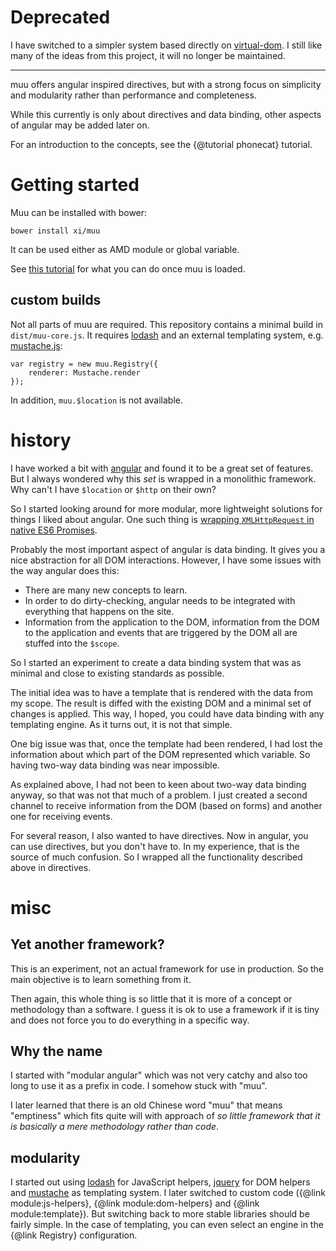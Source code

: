 # Deprecated

I have switched to a simpler system based directly on
[virtual-dom](https://github.com/Matt-Esch/virtual-dom). I still like many of
the ideas from this project, it will no longer be maintained.

---

muu offers angular inspired directives, but with a strong focus on simplicity
and modularity rather than performance and completeness.

While this currently is only about directives and data binding, other aspects
of angular may be added later on.

For an introduction to the concepts, see the {@tutorial phonecat} tutorial.

# Getting started

Muu can be installed with bower:

    bower install xi/muu

It can be used either as AMD module or global variable.

See [this
tutorial](https://github.com/xi/muu/blob/master/.doc/tutorials/phonecat.md) for
what you can do once muu is loaded.

## custom builds

Not all parts of muu are required. This repository contains a minimal build
in `dist/muu-core.js`. It requires [lodash](https://lodash.com) and an external
templating system, e.g. [mustache.js](https://github.com/janl/mustache.js):

    var registry = new muu.Registry({
        renderer: Mustache.render
    });

In addition, `muu.$location` is not available.

# history

I have worked a bit with [angular](https://angularjs.org/) and found it to be a
great set of features.  But I always wondered why this *set* is wrapped in a
monolithic framework. Why can't I have `$location` or `$http` on their own?

So I started looking around for more modular, more lightweight solutions for
things I liked about angular. One such thing is [wrapping `XMLHttpRequest` in
native ES6 Promises](https://github.com/wildlyinaccurate/promise-xhr).

Probably the most important aspect of angular is data binding. It gives you a
nice abstraction for all DOM interactions. However, I have some issues with the
way angular does this:

-   There are many new concepts to learn.
-   In order to do dirty-checking, angular needs to be integrated with
    everything that happens on the site.
-   Information from the application to the DOM, information from the DOM to
    the application and events that are triggered by the DOM all are stuffed
    into the `$scope`.

So I started an experiment to create a data binding system that was as minimal
and close to existing standards as possible.

The initial idea was to have a template that is rendered with the data from my
scope. The result is diffed with the existing DOM and a minimal set of changes
is applied. This way, I hoped, you could have data binding with any templating
engine. As it turns out, it is not that simple.

One big issue was that, once the template had been rendered, I had lost the
information about which part of the DOM represented which variable. So having
two-way data binding was near impossible.

As explained above, I had not been to keen about two-way data binding anyway,
so that was not that much of a problem. I just created a second channel to
receive information from the DOM (based on forms) and another one for receiving
events.

For several reason, I also wanted to have directives. Now in angular, you can
use directives, but you don't have to. In my experience, that is the source of
much confusion. So I wrapped all the functionality described above in
directives.

# misc

## Yet another framework?

This is an experiment, not an actual framework for use in production. So the
main objective is to learn something from it.

Then again, this whole thing is so little that it is more of a concept or
methodology than a software. I guess it is ok to use a framework if it is tiny
and does not force you to do everything in a specific way.

## Why the name

I started with "modular angular" which was not very catchy and also too long to
use it as a prefix in code. I somehow stuck with "muu".

I later learned that there is an old Chinese word "muu" that means "emptiness"
which fits quite will with approach of *so little framework that it is
basically a mere methodology rather than code*.

## modularity

I started out using [lodash](https://lodash.com/) for JavaScript helpers,
[jquery](https://jquery.com/) for DOM helpers and
[mustache](mustache.github.io) as templating system. I later switched to custom
code ({@link module:js-helpers}, {@link module:dom-helpers} and {@link
module:template}). But switching back to more stable libraries should be fairly
simple. In the case of templating, you can even select an engine in the {@link
Registry} configuration.
